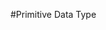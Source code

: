 #Primitive Data Type 

<script src="https://gist.github.com/argshub/f3b2877f51593eae891f0b4813564571.js"></script>
